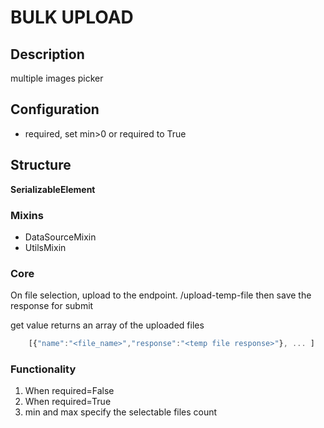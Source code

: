 # BULK UPLOAD

## Description
multiple images picker

## Configuration
- required, set min>0 or required to True

## Structure
**SerializableElement**
### Mixins 
- DataSourceMixin
- UtilsMixin

### Core
On file selection, upload to the endpoint. /upload-temp-file then save the response
for submit

get value returns an array of the uploaded files
```js
    [{"name":"<file_name>","response":"<temp file response>"}, ... ]
```

### Functionality
1.	When required=False
2.	When required=True
3.  min and max specify the selectable files count


